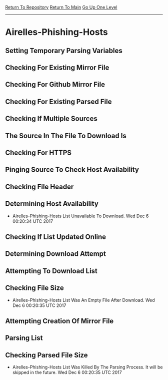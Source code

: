 [Return To Repository](https://github.com/deathbybandaid/piholeparser/)
[Return To Main](https://github.com/deathbybandaid/piholeparser/blob/master/RecentRunLogs/Mainlog.md)
[Go Up One Level](https://github.com/deathbybandaid/piholeparser/blob/master/RecentRunLogs/TopLevelScripts/30-Processing-Blacklists.md)
____________________________________
# Airelles-Phishing-Hosts
## Setting Temporary Parsing Variables
## Checking For Existing Mirror File
## Checking For Github Mirror File
## Checking For Existing Parsed File
## Checking If Multiple Sources
## The Source In The File To Download Is
## Checking For HTTPS
## Pinging Source To Check Host Availability
## Checking File Header
## Determining Host Availability
* Airelles-Phishing-Hosts List Unavailable To Download. Wed Dec 6 00:20:34 UTC 2017
## Checking If List Updated Online
## Determining Download Attempt
## Attempting To Download List
## Checking File Size
* Airelles-Phishing-Hosts List Was An Empty File After Download. Wed Dec 6 00:20:35 UTC 2017
## Attempting Creation Of Mirror File
## Parsing List
## Checking Parsed File Size
* Airelles-Phishing-Hosts List Was Killed By The Parsing Process. It will be skipped in the future. Wed Dec 6 00:20:35 UTC 2017
